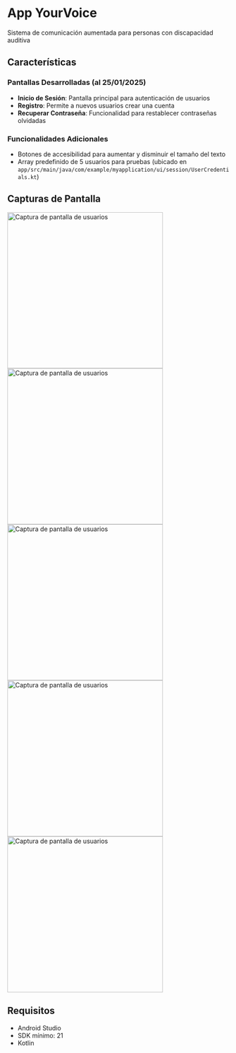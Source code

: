 # App YourVoice

Sistema de comunicación aumentada para personas con discapacidad auditiva

## Características

### Pantallas Desarrolladas (al 25/01/2025)
- **Inicio de Sesión**: Pantalla principal para autenticación de usuarios
- **Registro**: Permite a nuevos usuarios crear una cuenta
- **Recuperar Contraseña**: Funcionalidad para restablecer contraseñas olvidadas

### Funcionalidades Adicionales
- Botones de accesibilidad para aumentar y disminuir el tamaño del texto
- Array predefinido de 5 usuarios para pruebas (ubicado en `app/src/main/java/com/example/myapplication/ui/session/UserCredentials.kt`)

## Capturas de Pantalla

<img width="353" alt="Captura de pantalla de usuarios" src="https://github.com/user-attachments/assets/5f624669-f7f8-484e-bf89-93b5c5011d42" />
<img width="353" alt="Captura de pantalla de usuarios" src="https://github.com/user-attachments/assets/e3d0a651-7be6-4b3a-b128-7a8e99ef8db3" />
<img width="353" alt="Captura de pantalla de usuarios" src="https://github.com/user-attachments/assets/a3d9523f-901e-4e32-998e-d32a9f766f07" />
<img width="353" alt="Captura de pantalla de usuarios" src="https://github.com/user-attachments/assets/bda945e7-66cf-4b64-ac32-9b361d6c460f" />
<img width="353" alt="Captura de pantalla de usuarios" src="https://github.com/user-attachments/assets/26fdcbd9-9e51-4dc0-b9a5-19ec3fe24eb5" />

## Requisitos
- Android Studio
- SDK mínimo: 21
- Kotlin
